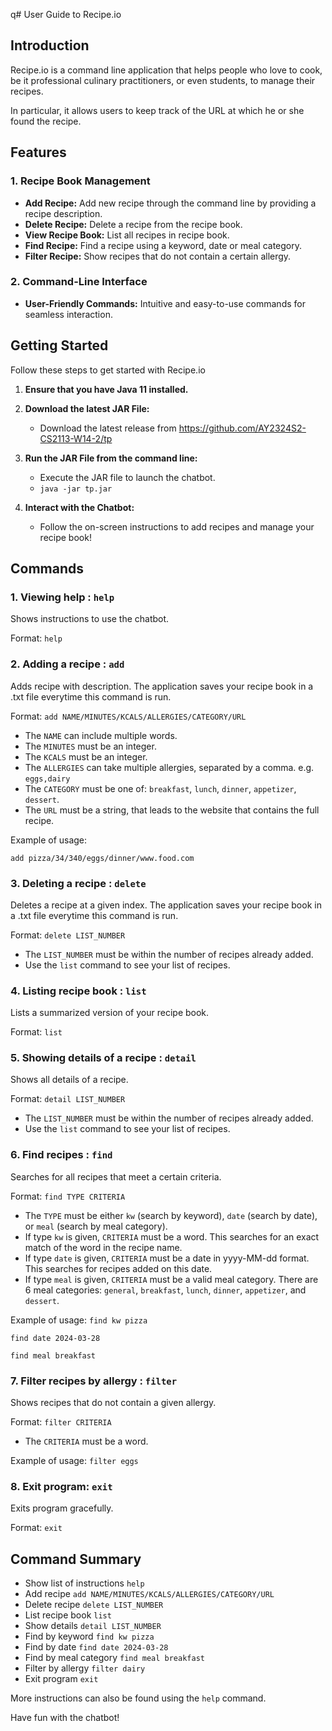 q# User Guide to Recipe.io

## Introduction

Recipe.io is a command line application that helps people who love to cook, be it professional culinary practitioners, 
or even students, to manage their recipes.

In particular, it allows users to keep track of the URL at which he or she found the recipe.

## Features
### 1. Recipe Book Management
- **Add Recipe:** Add new recipe through the command line by providing a recipe description.
- **Delete Recipe:** Delete a recipe from the recipe book.
- **View Recipe Book:** List all recipes in recipe book.
- **Find Recipe:** Find a recipe using a keyword, date or meal category.
- **Filter Recipe:** Show recipes that do not contain a certain allergy.

### 2. Command-Line Interface
- **User-Friendly Commands:** Intuitive and easy-to-use commands for seamless interaction.


## Getting Started

Follow these steps to get started with Recipe.io

1. **Ensure that you have Java 11 installed.**

2. **Download the latest JAR File:**
    - Download the latest release from https://github.com/AY2324S2-CS2113-W14-2/tp

3. **Run the JAR File from the command line:**
    - Execute the JAR file to launch the chatbot.
    - `java -jar tp.jar`
   
4. **Interact with the Chatbot:**
    - Follow the on-screen instructions to add recipes and manage your recipe book!

## Commands 

### 1. Viewing help : `help`
Shows instructions to use the chatbot.

Format: `help`

### 2. Adding a recipe : `add`
Adds recipe with description. The application saves your recipe book in a .txt file everytime this command is run.

Format: `add NAME/MINUTES/KCALS/ALLERGIES/CATEGORY/URL`

* The `NAME` can include multiple words.
* The `MINUTES` must be an integer.
* The `KCALS` must be an integer.
* The `ALLERGIES` can take multiple allergies, separated by a comma. e.g. `eggs,dairy`
* The `CATEGORY` must be one of: `breakfast`, `lunch`, `dinner`, `appetizer`, `dessert`.
* The `URL` must be a string, that leads to the website that contains the full recipe.

Example of usage: 

`add pizza/34/340/eggs/dinner/www.food.com`

### 3. Deleting a recipe : `delete`
Deletes a recipe at a given index. The application saves your recipe book in a .txt file everytime this command is run.

Format: `delete LIST_NUMBER`

* The `LIST_NUMBER` must be within the number of recipes already added.
* Use the `list` command to see your list of recipes.

### 4. Listing recipe book : `list`
Lists a summarized version of your recipe book.

Format: `list`

### 5. Showing details of a recipe : `detail`
Shows all details of a recipe.

Format: `detail LIST_NUMBER`
* The `LIST_NUMBER` must be within the number of recipes already added.
* Use the `list` command to see your list of recipes.

### 6. Find recipes : `find`
Searches for all recipes that meet a certain criteria.

Format: `find TYPE CRITERIA`
* The `TYPE` must be either `kw` (search by keyword), `date` (search by date), or `meal` (search by meal category).
* If type `kw` is given, `CRITERIA` must be a word. This searches for an exact match of the word in the recipe name.
* If type `date` is given, `CRITERIA` must be a date in yyyy-MM-dd format. This searches for recipes added on this date.
* If type `meal` is given, `CRITERIA` must be a valid meal category. There are 6 meal categories: `general`, `breakfast`, `lunch`, `dinner`, `appetizer`, and `dessert`.

Example of usage:
`find kw pizza`

`find date 2024-03-28`

`find meal breakfast`

### 7. Filter recipes by allergy : `filter`
Shows recipes that do not contain a given allergy.

Format: `filter CRITERIA`
* The `CRITERIA` must be a word.

Example of usage:
`filter eggs`

### 8. Exit program: `exit`
Exits program gracefully.

Format: `exit`

## Command Summary

* Show list of instructions `help`
* Add recipe `add NAME/MINUTES/KCALS/ALLERGIES/CATEGORY/URL`
* Delete recipe `delete LIST_NUMBER`
* List recipe book `list`
* Show details `detail LIST_NUMBER`
* Find by keyword `find kw pizza`
* Find by date `find date 2024-03-28`
* Find by meal category `find meal breakfast`
* Filter by allergy `filter dairy`
* Exit program `exit`

More instructions can also be found using the `help` command.

Have fun with the chatbot!